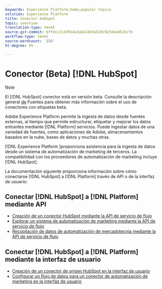 ```yaml
---
keywords: Experience Platform;home;popular topics
solution: Experience Platform
title: Conector HubSpot
topic: overview
translation-type: tm+mt
source-git-commit: 6ffdcc2143914e2ab41843a52dc92344ad51bcfb
workflow-type: tm+mt
source-wordcount: '154'
ht-degree: 0%

---
```



# Conector (Beta) [!DNL HubSpot]

>[!NOTE]
>El [!DNL HubSpot] conector está en versión beta. Consulte la descripción general [de](../../home.md#terms-and-conditions) Fuentes para obtener más información sobre el uso de conectores con etiquetas beta.

Adobe Experience Platform permite la ingesta de datos desde fuentes externas, al tiempo que permite estructurar, etiquetar y mejorar los datos entrantes mediante [!DNL Platform] servicios. Puede ingestar datos de una variedad de fuentes, como aplicaciones de Adobe, almacenamientos basados en la nube, bases de datos y muchas otras.

[!DNL Experience Platform ]proporciona asistencia para la ingesta de datos desde un sistema de automatización de marketing de terceros. La compatibilidad con los proveedores de automatización de marketing incluye [!DNL HubSpot].

La documentación siguiente proporciona información sobre cómo conectarse [!DNL HubSpot] a [!DNL Platform] través de API o de la interfaz de usuario:

## Conectar [!DNL HubSpot] a [!DNL Platform] mediante API

- [Creación de un conector HubSpot mediante la API de servicio de flujo](../../tutorials/api/create/marketing-automation/hubspot.md)
- [Explorar un sistema de automatización de marketing mediante la API de servicio de flujo](../../tutorials/api/explore/marketing-automation.md)
- [Recopilación de datos de automatización de mercadotecnia mediante la API de servicio de flujo](../../tutorials/api/collect/marketing-automation.md)

## Conectar [!DNL HubSpot] a [!DNL Platform] mediante la interfaz de usuario

- [Creación de un conector de origen HubSpot en la interfaz de usuario](../../tutorials/ui/create/marketing-automation/hubspot.md)
- [Configurar un flujo de datos para un conector de automatización de marketing en la interfaz de usuario](../../tutorials/ui/dataflow/marketing-automation.md)
